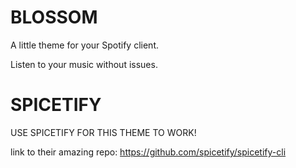 # BLOSSOM

A little theme for your Spotify client.

Listen to your music without issues.

# SPICETIFY

USE SPICETIFY FOR THIS THEME TO WORK!

link to their amazing repo: https://github.com/spicetify/spicetify-cli
